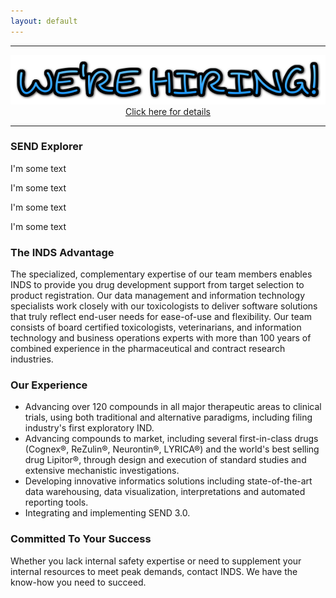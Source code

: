 ```yaml
---
layout: default
---
```


<div style="text-align:center">
<hr>
<a href="http://inds-inc.com/2016/02/03/we-hiring/"><img src="/assets/images/we-are-hiring.png"></a><br>
<a href="http://inds-inc.com/2016/02/03/we-hiring/">Click here for details</a>
<hr>
</div>

### SEND Explorer

<div>
  <div class="pure-g">
    <div class="pure-u-1-2">
      <a href="/assets/images/maze.png" 
         data-lightbox="image-1" 
        <img class="thumbsize" src="/assets/images/maze.png" alt="" />
      </a>
      <p>I'm some text</p>
    </div>
    <div class="pure-u-1-2">
      <a href="/assets/images/maze.png" 
         data-lightbox="image-2" 
        <img class="thumbsize" src="/assets/images/maze.png" alt="" />
      </a>
      <p>I'm some text</p>
    </div>
 </div>
 <div class="pure-g">
    <div class="pure-u-1-2">
      <a href="/assets/images/maze.png" 
         data-lightbox="image-3" 
        <img class="thumbsize" src="/assets/images/maze.png" alt="" />
      </a>
      <p>I'm some text</p>
    </div>
    <div class="pure-u-1-2">
      <a href="/assets/images/maze.png" 
         data-lightbox="image-4" 
        <img class="thumbsize" src="/assets/images/maze.png" alt="" />
      </a>
      <p>I'm some text</p>
    </div>
 </div>
</div>


### The INDS Advantage

The specialized, complementary expertise of our team members enables INDS to
provide you drug development support from target selection to product
registration. Our data management and information technology specialists work
closely with our toxicologists to deliver software solutions that truly reflect
end-user needs for ease-of-use and flexibility. Our team consists of board
certified toxicologists, veterinarians, and information technology and business
operations experts with more than 100 years of combined experience in the
pharmaceutical and contract research industries.

### Our Experience

-   Advancing over 120 compounds in all major therapeutic areas to clinical
    trials, using both traditional and alternative paradigms, including filing
    industry's first exploratory IND.
-   Advancing compounds to market, including several first-in-class drugs
    (Cognex®, ReZulin®, Neurontin®, LYRICA®) and the world's best selling drug
    Lipitor®, through design and execution of standard studies and extensive
    mechanistic investigations.
-   Developing innovative informatics solutions including state-of-the-art data
    warehousing, data visualization, interpretations and automated
    reporting tools.
-   Integrating and implementing SEND 3.0.

### Committed To Your Success

Whether you lack internal safety expertise or need to supplement your internal
resources to meet peak demands, contact INDS. We have the know-how you need to
succeed.
